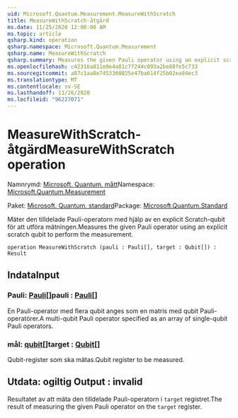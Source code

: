 ```yaml
---
uid: Microsoft.Quantum.Measurement.MeasureWithScratch
title: MeasureWithScratch-åtgärd
ms.date: 11/25/2020 12:00:00 AM
ms.topic: article
qsharp.kind: operation
qsharp.namespace: Microsoft.Quantum.Measurement
qsharp.name: MeasureWithScratch
qsharp.summary: Measures the given Pauli operator using an explicit scratch qubit to perform the measurement.
ms.openlocfilehash: c42316a811e0e4a81c7f244c093a2be88fe5c733
ms.sourcegitcommit: a87c1aa8e7453360025e47ba614f25b02ea84ec3
ms.translationtype: MT
ms.contentlocale: sv-SE
ms.lasthandoff: 11/26/2020
ms.locfileid: "96227071"
---
```

# <a name="measurewithscratch-operation"></a><span data-ttu-id="84850-102">MeasureWithScratch-åtgärd</span><span class="sxs-lookup"><span data-stu-id="84850-102">MeasureWithScratch operation</span></span>

<span data-ttu-id="84850-103">Namnrymd: [Microsoft. Quantum. mått](xref:Microsoft.Quantum.Measurement)</span><span class="sxs-lookup"><span data-stu-id="84850-103">Namespace: [Microsoft.Quantum.Measurement](xref:Microsoft.Quantum.Measurement)</span></span>

<span data-ttu-id="84850-104">Paket: [Microsoft. Quantum. standard](https://nuget.org/packages/Microsoft.Quantum.Standard)</span><span class="sxs-lookup"><span data-stu-id="84850-104">Package: [Microsoft.Quantum.Standard](https://nuget.org/packages/Microsoft.Quantum.Standard)</span></span>


<span data-ttu-id="84850-105">Mäter den tilldelade Pauli-operatorn med hjälp av en explicit Scratch-qubit för att utföra mätningen.</span><span class="sxs-lookup"><span data-stu-id="84850-105">Measures the given Pauli operator using an explicit scratch qubit to perform the measurement.</span></span>

```qsharp
operation MeasureWithScratch (pauli : Pauli[], target : Qubit[]) : Result
```


## <a name="input"></a><span data-ttu-id="84850-106">Indata</span><span class="sxs-lookup"><span data-stu-id="84850-106">Input</span></span>

### <a name="pauli--pauli"></a><span data-ttu-id="84850-107">Pauli: [Pauli](xref:microsoft.quantum.lang-ref.pauli)[]</span><span class="sxs-lookup"><span data-stu-id="84850-107">pauli : [Pauli](xref:microsoft.quantum.lang-ref.pauli)[]</span></span>

<span data-ttu-id="84850-108">En Pauli-operator med flera qubit anges som en matris med qubit Pauli-operatörer.</span><span class="sxs-lookup"><span data-stu-id="84850-108">A multi-qubit Pauli operator specified as an array of single-qubit Pauli operators.</span></span>


### <a name="target--qubit"></a><span data-ttu-id="84850-109">mål: [qubit](xref:microsoft.quantum.lang-ref.qubit)[]</span><span class="sxs-lookup"><span data-stu-id="84850-109">target : [Qubit](xref:microsoft.quantum.lang-ref.qubit)[]</span></span>

<span data-ttu-id="84850-110">Qubit-register som ska mätas.</span><span class="sxs-lookup"><span data-stu-id="84850-110">Qubit register to be measured.</span></span>



## <a name="output--__invalidresult__"></a><span data-ttu-id="84850-111">Utdata: __ogiltig <Result>__</span><span class="sxs-lookup"><span data-stu-id="84850-111">Output : __invalid<Result>__</span></span>

<span data-ttu-id="84850-112">Resultatet av att mäta den tilldelade Pauli-operatorn i `target` registret.</span><span class="sxs-lookup"><span data-stu-id="84850-112">The result of measuring the given Pauli operator on the `target` register.</span></span>